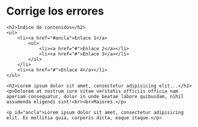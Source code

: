 <!DOCTYPE html>
<html>
<head>
    <meta charset="UTF-8">
    <title>Corrige los errores</title>
</head>
<body>
    <h1><strong>Corrige los errores</strong></h1>
    
    <h2>Índice de contenidos</h2>
    <ul>
        <li><a href="#ancla">Enlace 1</a>
            <ul>
                <li><a href="#">Enlace 2</a></li>
                <li><a href="#">Enlace 3</a></li>
            </ul>
        </li>
        <li><a href="#">Enlace 4</a></li>
    </ul>

    <h2>Lorem ipsum dolor sit amet, consectetur adipisicing elit...</h2>
    <p>Dolorem at nostrum iure vitae veritatis officiis officia nam aperiam consequatur, dolor in unde beatae labore quibusdam, nihil assumenda eligendi sint!<br><br>Maiores.</p>

    <p id="ancla">Lorem ipsum dolor sit amet, consectetur adipisicing elit. Ex mollitia quia, corporis dicta, eaque itaque.</p>
</body>
</html>